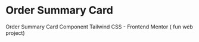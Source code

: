# Order Summary Card
Order Summary Card Component Tailwind CSS - Frontend Mentor ( fun web project)

